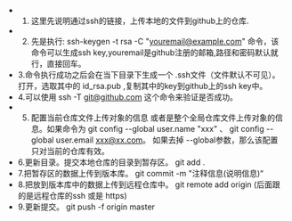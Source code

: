 - 1. 这里先说明通过ssh的链接，上传本地的文件到github上的仓库.
- 2. 先是执行: ssh-keygen -t rsa -C "youremail@example.com" 命令，该命令可以生成ssh key,youremail是github注册的邮箱,路径和密码默认就行，直接回车。
- 3.命令执行成功之后会在当下目录下生成一个 .ssh文件（文件默认不可见）。打开，选取其中的 id_rsa.pub ,复制其中的key到github上的ssh key中。
- 4.可以使用 ssh -T git@github.com 这个命令来验证是否成功。
- 5. 配置当前仓库文件上传对象的信息 或者是整个全局仓库文件上传对象的信息。如果命令为 git config --global user.name "xxx" 、 git config --global user.email xxx@xx.com。 如果去掉 --global参数，那么该配置只对当前的仓库有效。
- 6.更新目录。提交本地仓库的目录到暂存区。 git add . 
- 7.把暂存区的数据上传到版本库。 git commit -m "注释信息(说明信息)“
- 8.把放到版本库中的数据上传到远程仓库中。 git remote add origin (后面跟的是远程仓库的ssh 或是 https)
- 9.更新提交。 git push -f origin master
